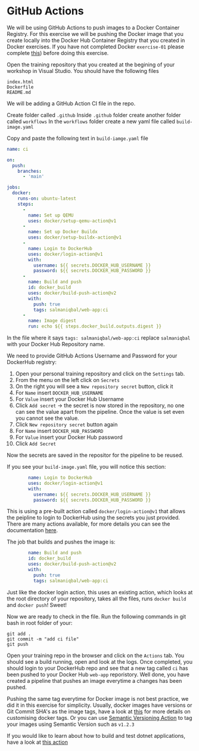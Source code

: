 # GitHub Actions

We will be using GitHub Actions to push images to a Docker Container Registry. For this exercise we will be pushing the Docker image that you create locally into the Docker Hub Container Registry that you created in Docker exercises. If you have not completed Docker `exercise-01` please complete [this](https://github.com/appvia/training-material/tree/main/material/02-docker/exercise-1#container-registry)) before doing this exercise. 

Open the training repository that you created at the begining of your workshop in Visual Studio. You should have the following files

```
index.html
Dockerfile
README.md
```

We will be adding a GitHub Action CI file in the repo.

Create folder called `.github` 
Inside `.github` folder create another folder called `workflows` 
In the `workflows` folder create a new yaml file called `build-image.yaml` 

Copy and paste the following text in `build-iamge.yaml` file 

```yaml
name: ci

on:
  push:
    branches:
      - 'main'

jobs:
  docker:
    runs-on: ubuntu-latest
    steps:
      -
        name: Set up QEMU
        uses: docker/setup-qemu-action@v1
      -
        name: Set up Docker Buildx
        uses: docker/setup-buildx-action@v1
      -
        name: Login to DockerHub
        uses: docker/login-action@v1 
        with:
          username: ${{ secrets.DOCKER_HUB_USERNAME }}
          password: ${{ secrets.DOCKER_HUB_PASSWORD }}
      -
        name: Build and push
        id: docker_build
        uses: docker/build-push-action@v2
        with:
          push: true
          tags: salmaniqbal/web-app:ci
      -
        name: Image digest
        run: echo ${{ steps.docker_build.outputs.digest }}
```

In the file where it says `tags: salmaniqbal/web-app:ci` replace `salmaniqbal` with your Docker Hub Repository name. 

We need to provide GitHub Actions Username and Password for your DockerHub registry:

1. Open your personal training repository and click on the `Settings` tab.  
2. From the menu on the left click on `Secrets`
3. On the right you will see a `New repository secret` button, click it
4. For `Name` insert `DOCKER_HUB_USERNAME`
5. For `Value` insert your Docker Hub Username
6. Click `Add secret` -> the secret is now stored in the repository, no one can see the value apart from the pipeline. Once the value is set even you cannot see the value.
7. Click `New repository secret` button again
8. For `Name` insert `DOCKER_HUB_PASSWORD`
9.  For `Value` insert your Docker Hub password
10. Click `Add Secret`

Now the secrets are saved in the repositor for the pipeline to be reused. 

If you see your `build-image.yaml` file, you will notice this section:

```yaml
        name: Login to DockerHub
        uses: docker/login-action@v1 
        with:
          username: ${{ secrets.DOCKER_HUB_USERNAME }}
          password: ${{ secrets.DOCKER_HUB_PASSWORD }}
```

This is using a pre-built action called `docker/login-action@v1` that allows the peipline to login to DockerHub using the secrets you just provided. There are many actions available, for more details you can see the documentation [here](https://docs.github.com/en/actions).

The job that builds and pushes the image is:

```yaml
        name: Build and push
        id: docker_build
        uses: docker/build-push-action@v2
        with:
          push: true
          tags: salmaniqbal/web-app:ci
```

Just like the docker login action, this uses an existing action, which looks at the root directory of your repository, takes all the files, runs `docker build` and `docker push`! Sweet!

Now we are ready to check in the file. Run the following commands in git bash in root folder of your:

`git add .`  
`git commit -m "add ci file"`  
`git push`  

Open your training repo in the browser and click on the `Actions` tab. You should see a build running, open and look at the logs. Once completed, you should login to your DockerHub repo and see that a new tag called `ci` has been pushed to your Docker Hub `web-app` reporistory. Well done, you have created a pipeline that pushes an image everytime a changes has been pushed.

Pushing the same tag everytime for Docker image is not best practice, we did it in this exercise for simplicity. Usually, docker images have versions or Git Commit SHA's as the image tags, have a look at [this](https://www.lotharschulz.info/2020/07/23/github-packages-docker-image-tags-customization-with-github-actions/) for more details on customising docker tags. Or you can use [Semantic Versioning Action](https://github.com/marketplace/actions/docker-publish-semver-tags) to tag your images using Semantic Version such as `v1.2.3`

If you would like to learn about how to build and test dotnet applications, have a look at [this action](https://github.com/actions/setup-dotnet)
